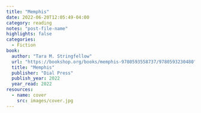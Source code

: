 ```yaml
---
title: "Memphis"
date: 2022-06-20T12:05:49-04:00
category: reading
notes: "post-file-name"
highlights: false
categories:
  - Fiction
book:
  author: "Tara M. Stringfellow"
  url: "https://bookshop.org/books/memphis-9780593558737/9780593230480"
  title: "Memphis"
  publisher: "Dial Press"
  publish_year: 2022
  year_read: 2022
resources:
  - name: cover
    src: images/cover.jpg
---
```


